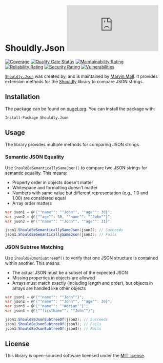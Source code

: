 # Shouldly.Json [![Nuget](https://img.shields.io/nuget/v/Shouldly.Json?style=flat-square)](https://nuget.org/packages/Shouldly.Json)

[![Coverage](https://sonarcloud.io/api/project_badges/measure?project=Namoshek_Shouldly.Json&metric=coverage)](https://sonarcloud.io/summary/new_code?id=Namoshek_Shouldly.Json)
[![Quality Gate Status](https://sonarcloud.io/api/project_badges/measure?project=Namoshek_Shouldly.Json&metric=alert_status)](https://sonarcloud.io/summary/new_code?id=Namoshek_Shouldly.Json)
[![Maintainability Rating](https://sonarcloud.io/api/project_badges/measure?project=Namoshek_Shouldly.Json&metric=sqale_rating)](https://sonarcloud.io/summary/new_code?id=Namoshek_Shouldly.Json)
[![Reliability Rating](https://sonarcloud.io/api/project_badges/measure?project=Namoshek_Shouldly.Json&metric=reliability_rating)](https://sonarcloud.io/summary/new_code?id=Namoshek_Shouldly.Json)
[![Security Rating](https://sonarcloud.io/api/project_badges/measure?project=Namoshek_Shouldly.Json&metric=security_rating)](https://sonarcloud.io/summary/new_code?id=Namoshek_Shouldly.Json)
[![Vulnerabilities](https://sonarcloud.io/api/project_badges/measure?project=Namoshek_Shouldly.Json&metric=vulnerabilities)](https://sonarcloud.io/summary/new_code?id=Namoshek_Shouldly.Json)

[`Shouldly.Json`](https://www.nuget.org/packages/Shouldly.Json/) was created by, and is maintained
by [Marvin Mall](https://github.com/namoshek).
It provides extension methods for the [Shouldly](https://github.com/shouldly/shouldly) library to compare JSON strings.

## Installation

The package can be found on [nuget.org](https://www.nuget.org/packages/Shouldly.Json/).
You can install the package with:

```pwsh
Install-Package Shouldly.Json
```

## Usage

The library provides multiple methods for comparing JSON strings.

### Semantic JSON Equality

Use `ShouldBeSemanticallySameJson()` to compare two JSON strings for semantic equality. This means:
- Property order in objects doesn't matter
- Whitespace and formatting doesn't matter
- Numbers with same value but different representation (e.g., 1.0 and 1.00) are considered equal
- Array order matters

```csharp
var json1 = @"{""name"": ""John"", ""age"": 30}";
var json2 = @"{""age"": 30, ""name"": ""John""}";
var json3 = @"{""name"": ""John"", ""age"": 31}";

json1.ShouldBeSemanticallySameJson(json2); // Succeeds
json1.ShouldBeSemanticallySameJson(json3); // Fails
```

### JSON Subtree Matching

Use `ShouldBeJsonSubtreeOf()` to verify that one JSON structure is contained within another. This means:
- The actual JSON must be a subset of the expected JSON
- Missing properties in objects are allowed
- Arrays must match exactly (including length and order), but objects in arrays are handled like other objects

```csharp
var json1 = @"{""name"": ""John""}";
var json2 = @"{""name"": ""John"", ""age"": 30}";
var json3 = @"{""name"": ""Adrian""}";
var json4 = @"{""firstName"": ""John""}";

json1.ShouldBeJsonSubtreeOf(json2); // Succeeds
json1.ShouldBeJsonSubtreeOf(json3); // Fails
json1.ShouldBeJsonSubtreeOf(json4); // Fails
```

## License

This library is open-sourced software licensed under the [MIT license](LICENSE).
